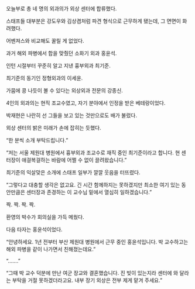 오늘부로 총 네 명의 외과의가 외상 센터에 합류했다.

스태프들 대부분은 강도우와 김상겸처럼 파견 형식으로 근무하게 됐는데, 그 면면이 화려했다.

어벤져스와 비교해도 꿀릴 게 없었다.

과거 해외 파병에서 합을 맞췄던 소화기 외과 홍윤석.

인턴 시절부터 꾸준히 알고 지낸 흉부외과 최기준.

최기준의 동기인 정형외과의 이세윤.

가뭄에 콩 나듯이 볼 수 있다는 외상외과 전문의 강종신.

4인의 외과의는 현직 조교수였고, 자기 분야에서 인정을 받은 베테랑이었다.

박재현은 나란히 선 그들을 보고 있는 것만으로도 배가 불렀다.

외상 센터의 밝은 미래가 손에 잡히는 듯했다.

“한 분씩 소개 부탁드립니다.”

“저는 서울 제원대 병원에서 흉부외과 조교수로 재직 중인 최기준이라고 합니다. 현 센터장이 애걸복걸하는 바람에 어쩔 수 없이 끌려왔습니다.”

최기준의 익살맞은 소개에 스태프 일부가 깔깔 웃음을 터뜨렸다.

“그렇다고 대충할 생각은 없고요. 긴 시간 함께하지는 못하겠지만 최소한 여기 있는 동안만큼은 센터장과 존경하는 이 교수님 밑에서 열심히 일하겠습니다.”

짝. 짝. 짝. 짝.

환영의 박수가 회의실을 가득 메웠다.

다음 타자는 홍윤석이었다.

“안녕하세요. 1년 전부터 부산 제원대 병원에서 근무 중인 홍윤석입니다. 박 교수하고는 해외 파병을 같이 나가면서 친해졌는데요.”

“…….”

“그때 박 교수 덕분에 만난 여군 장교와 결혼했습니다. 진 빚이 있는지라 센터에 와 달라는 부탁을 거절 못하겠더라고요. 내부 장기 외상은 전부 제게 맡겨 주세요.”